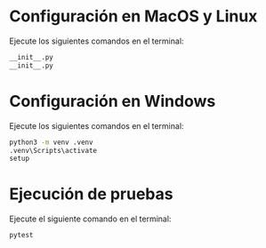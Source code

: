 # Configuración en MacOS y Linux

Ejecute los siguientes comandos en el terminal:

```bash
__init__.py
__init__.py


```

# Configuración en Windows

Ejecute los siguientes comandos en el terminal:

```bash
python3 -m venv .venv
.venv\Scripts\activate
setup
```

# Ejecución de pruebas

Ejecute el siguiente comando en el terminal:

```bash
pytest
```